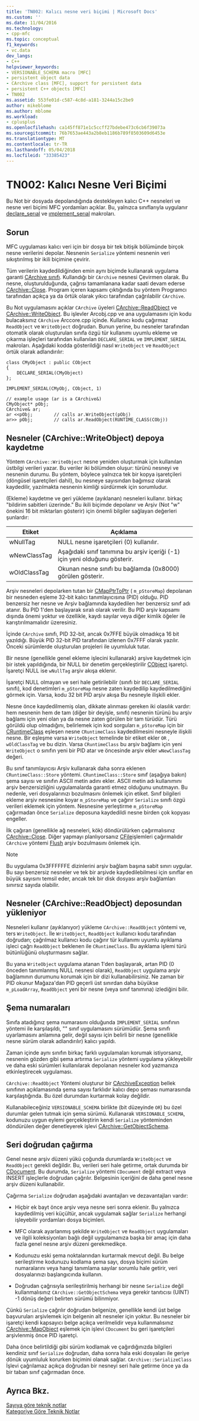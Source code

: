 ```yaml
---
title: 'TN002: Kalıcı nesne veri biçimi | Microsoft Docs'
ms.custom: ''
ms.date: 11/04/2016
ms.technology:
- cpp-mfc
ms.topic: conceptual
f1_keywords:
- vc.data
dev_langs:
- C++
helpviewer_keywords:
- VERSIONABLE_SCHEMA macro [MFC]
- persistent object data
- CArchive class [MFC], support for persistent data
- persistent C++ objects [MFC]
- TN002
ms.assetid: 553fe01d-c587-4c8d-a181-3244a15c2be9
author: mikeblome
ms.author: mblome
ms.workload:
- cplusplus
ms.openlocfilehash: ca145ff871e1c5ccff27bdebe473c6cb6f39073a
ms.sourcegitcommit: 76b7653ae443a2b8eb1186b789f8503609d6453e
ms.translationtype: MT
ms.contentlocale: tr-TR
ms.lasthandoff: 05/04/2018
ms.locfileid: "33385423"
---
```

# <a name="tn002-persistent-object-data-format"></a>TN002: Kalıcı Nesne Veri Biçimi
Bu Not bir dosyada depolandığında destekleyen kalıcı C++ nesneleri ve nesne veri biçimi MFC yordamları açıklar. Bu, yalnızca sınıflarıyla uygulanır [declare_serıal](../mfc/reference/run-time-object-model-services.md#declare_serial) ve [ımplement_serıal](../mfc/reference/run-time-object-model-services.md#implement_serial) makroları.  
  
## <a name="the-problem"></a>Sorun  
 MFC uygulaması kalıcı veri için bir dosya bir tek bitişik bölümünde birçok nesne verilerini depolar. Nesnenin `Serialize` yöntemi nesnenin veri sıkıştırılmış bir ikili biçimine çevirir.  
  
 Tüm verilerin kaydedildiğinden emin aynı biçimde kullanarak uygulama garanti [CArchive sınıfı](../mfc/reference/carchive-class.md). Kullandığı bir `CArchive` nesnesi Çevirmen olarak. Bu nesne, oluşturulduğunda, çağrısı tamamlanana kadar saati devam ederse [CArchive::Close](../mfc/reference/carchive-class.md#close). Program içeren kapsamı çıktığında bu yöntem Programcı tarafından açıkça ya da örtük olarak yıkıcı tarafından çağrılabilir `CArchive`.  
  
 Bu Not uygulamasını açıklar `CArchive` üyeleri [CArchive::ReadObject](../mfc/reference/carchive-class.md#readobject) ve [CArchive::WriteObject](../mfc/reference/carchive-class.md#writeobject). Bu işlevler Arcobj.cpp ve ana uygulamasını için kodu bulacaksınız `CArchive` Arccore.cpp içinde. Kullanıcı kodu çağırmaz `ReadObject` ve `WriteObject` doğrudan. Bunun yerine, bu nesneler tarafından otomatik olarak oluşturulan sınıfa özgü tür kullanımı uyumlu ekleme ve çıkarma işleçleri tarafından kullanılan `DECLARE_SERIAL` ve `IMPLEMENT_SERIAL` makroları. Aşağıdaki kodda gösterildiği nasıl `WriteObject` ve `ReadObject` örtük olarak adlandırılır:  
  
```  
class CMyObject : public CObject  
{  
    DECLARE_SERIAL(CMyObject) 
};  
 
IMPLEMENT_SERIAL(CMyObj, CObject, 1)  
 
// example usage (ar is a CArchive&)  
CMyObject* pObj;  
CArchive& ar;  
ar <<pObj;        // calls ar.WriteObject(pObj)  
ar>> pObj;        // calls ar.ReadObject(RUNTIME_CLASS(CObj))  
```  
  
## <a name="saving-objects-to-the-store-carchivewriteobject"></a>Nesneler (CArchive::WriteObject) depoya kaydetme  
 Yöntem `CArchive::WriteObject` nesne yeniden oluşturmak için kullanılan üstbilgi verileri yazar. Bu veriler iki bölümden oluşur: türünü nesneyi ve nesnenin durumu. Bu yöntem, böylece yalnızca tek bir kopya işaretçileri (döngüsel işaretçileri dahil), bu nesneye sayısından bağımsız olarak kaydedilir, yazılmakta nesnenin kimliği sürdürmek için sorumludur.  
  
 (Ekleme) kaydetme ve geri yükleme (ayıklanan) nesneleri kullanır. birkaç "bildirim sabitleri üzerinde." Bu ikili biçimde depolanır ve Arşiv (Not "w" önekini 16 bit miktarları gösterir) için önemli bilgiler sağlayan değerleri şunlardır:  
  
|Etiket|Açıklama|  
|---------|-----------------|  
|wNullTag|NULL nesne işaretçileri (0) kullanılır.|  
|wNewClassTag|Aşağıdaki sınıf tanımına bu arşiv içeriği (-1) için yeni olduğunu gösterir.|  
|wOldClassTag|Okunan nesne sınıfı bu bağlamda (0x8000) görülen gösterir.|  
  
 Arşiv nesneleri depolarken tutan bir [CMapPtrToPtr](../mfc/reference/cmapptrtoptr-class.md) ( `m_pStoreMap`) depolanan bir nesneden eşleme 32-bit kalıcı tanımlayıcısına (PID) olduğu. PID benzersiz her nesne ve Arşiv bağlamında kaydedilen her benzersiz sınıf adı atanır. Bu PID 1'den başlayarak sıralı olarak verilir. Bu PID arşiv kapsamı dışında önemi yoktur ve özellikle, kaydı sayılar veya diğer kimlik öğeler ile karıştırılmamalıdır üzeresiniz.  
  
 İçinde `CArchive` sınıfı, PID 32-bit, ancak 0x7FFE büyük olmadıkça 16 bit yazıldığı. Büyük PID 32-bit PID tarafından izlenen 0x7FFF olarak yazılır. Önceki sürümlerde oluşturulan projeleri ile uyumluluk tutar.  
  
 Bir nesne (genellikle genel ekleme işlecini kullanarak) arşive kaydetmek için bir istek yapıldığında, bir NULL bir denetim gerçekleştirilir [CObject](../mfc/reference/cobject-class.md) işaretçi. İşaretçi NULL ise `wNullTag` arşiv akışa eklenir.  
  
 İşaretçi NULL olmayan ve seri hale getirilebilir (sınıfı bir `DECLARE_SERIAL` sınıfı), kod denetimleri `m_pStoreMap` nesne zaten kaydedilip kaydedilmediğini görmek için. Varsa, kodu 32 bit PID arşiv akışa Bu nesneyle ilişkili ekler.  
  
 Nesne önce kaydedilmemiş olan, dikkate alınması gereken iki olasılık vardır: hem nesnenin hem de tam (diğer bir deyişle, sınıfı) nesnenin türünü bu arşiv bağlamı için yeni olan ya da nesne zaten görülen bir tam türüdür. Türü görüldü olup olmadığını, belirlemek için kod sorguları `m_pStoreMap` için bir [CRuntimeClass](../mfc/reference/cruntimeclass-structure.md) eşleşen nesne `CRuntimeClass` kaydedilmesini nesneyle ilişkili nesne. Bir eşleşme varsa `WriteObject` temelinde bir etiket ekler `OR` , `wOldClassTag` ve bu dizin. Varsa `CRuntimeClass` bu arşiv bağlamı için yeni `WriteObject` o sınıfın yeni bir PID atar ve öncesinde arşiv ekler `wNewClassTag` değeri.  
  
 Bu sınıf tanımlayıcısı Arşiv kullanarak daha sonra eklenen `CRuntimeClass::Store` yöntemi. `CRuntimeClass::Store` sınıf (aşağıya bakın) şema sayısı ve sınıfın ASCII metin adını ekler. ASCII metin adı kullanımını arşiv benzersizliğini uygulamalarda garanti etmez olduğunu unutmayın. Bu nedenle, veri dosyalarınızı bozulmasını önlemek için etiket. Sınıf bilgileri ekleme arşiv nesnesine koyar `m_pStoreMap` ve çağırır `Serialize` sınıfı özgü verileri eklemek için yöntem. Nesnesine yerleştirme `m_pStoreMap` çağırmadan önce `Serialize` deposuna kaydedildi nesne birden çok kopyası engeller.  
  
 İlk çağıran (genellikle ağ nesneleri, kök) döndürülürken çağırmalısınız [CArchive::Close](../mfc/reference/carchive-class.md#close). Diğer yapmayı planlıyorsanız [CFile](../mfc/reference/cfile-class.md)işlemleri çağırmalıdır `CArchive` yöntemi [Flush](../mfc/reference/carchive-class.md#flush) arşiv bozulmasını önlemek için.  
  
> [!NOTE]
>  Bu uygulama 0x3FFFFFFE dizinlerini arşiv bağlam başına sabit sınırı uygular. Bu sayı benzersiz nesneler ve tek bir arşivde kaydedilebilmesi için sınıflar en büyük sayısını temsil eder, ancak tek bir disk dosyası arşiv bağlamları sınırsız sayıda olabilir.  
  
## <a name="loading-objects-from-the-store-carchivereadobject"></a>Nesneler (CArchive::ReadObject) deposundan yükleniyor  
 Nesneleri kullanır (ayıklanıyor) yükleme `CArchive::ReadObject` yöntemi ve, ters `WriteObject`. İle `WriteObject`, `ReadObject` kullanıcı kodu tarafından doğrudan; çağrılmaz kullanıcı kodu çağırır tür kullanımı uyumlu ayıklama işleci çağrı `ReadObject` beklenen ile `CRuntimeClass`. Bu ayıklama işlemi türü bütünlüğünü oluşturmasını sağlar.  
  
 Bu yana `WriteObject` uygulama atanan 1'den başlayarak, artan PID (0 önceden tanımlanmış NULL nesnesi olarak), `ReadObject` uygulama arşiv bağlamının durumunu korumak için bir dizi kullanabilirsiniz. Ne zaman bir PID okunur Mağaza'dan PID geçerli üst sınırdan daha büyükse `m_pLoadArray`, `ReadObject` yeni bir nesne (veya sınıf tanımına) izlediğini bilir.  
  
## <a name="schema-numbers"></a>Şema numaraları  
 Sınıfa atadığınız şema numarasını olduğunda `IMPLEMENT_SERIAL` sınıfının yöntemi ile karşılaşıldı, "" sınıf uygulamasını sürümüdür. Şema sınıfı uyarlamasını anlamına gelir, değil sayısı için belirli bir nesne (genellikle nesne sürüm olarak adlandırılır) kalıcı yapıldı.  
  
 Zaman içinde aynı sınıfın birkaç farklı uygulamaları korumak istiyorsanız, nesnenin gözden gibi şema artırma `Serialize` yöntemi uygulama yükleyebilir ve daha eski sürümleri kullanılarak depolanan nesneler kod yazmanıza etkinleştirecek uygulaması.  
  
 `CArchive::ReadObject` Yöntemi oluşturur bir [CArchiveException](../mfc/reference/carchiveexception-class.md) bellek sınıfının açıklamasında şema sayısı farklıdır kalıcı depo şeması numarasında karşılaştığında. Bu özel durumdan kurtarmak kolay değildir.  
  
 Kullanabileceğiniz `VERSIONABLE_SCHEMA` birlikte (bit düzeyinde `OR`) bu özel durumlar gelen tutmak için şema sürümü. Kullanarak `VERSIONABLE_SCHEMA`, kodunuzu uygun eylemi gerçekleştirin kendi `Serialize` yönteminden döndürülen değer denetleyerek işlevi [CArchive::GetObjectSchema](../mfc/reference/carchive-class.md#getobjectschema).  
  
## <a name="calling-serialize-directly"></a>Seri doğrudan çağırma  
 Genel nesne arşiv düzeni yükü çoğunda durumlarda `WriteObject` ve `ReadObject` gerekli değildir. Bu, verileri seri hale getirme, ortak durumda bir [CDocument](../mfc/reference/cdocument-class.md). Bu durumda, `Serialize` yöntemi `CDocument` değil extract veya INSERT işleçlerle doğrudan çağrılır. Belgesinin içeriğini de daha genel nesne arşiv düzeni kullanabilir.  
  
 Çağırma `Serialize` doğrudan aşağıdaki avantajları ve dezavantajları vardır:  
  
-   Hiçbir ek bayt önce arşiv veya nesne seri sonra eklenir. Bu yalnızca kaydedilmiş veri küçültür, ancak uygulamak sağlar `Serialize` herhangi işleyebilir yordamları dosya biçimleri.  
  
-   MFC olarak ayarlanmış şekilde `WriteObject` ve `ReadObject` uygulamaları ve ilgili koleksiyonları bağlı değil uygulamanıza başka bir amaç için daha fazla genel nesne arşiv düzeni gerekmedikçe.  
  
-   Kodunuzu eski şema noktalarından kurtarmak mevcut değil. Bu belge serileştirme kodunuzu kodlama şema sayı, dosya biçimi sürüm numaralarını veya hangi tanımlama sayılar sorumlu hale getirir, veri dosyalarınızı başlangıcında kullanın.  
  
-   Doğrudan çağrısıyla serileştirilmiş herhangi bir nesne `Serialize` değil kullanmalısınız `CArchive::GetObjectSchema` veya gerekir tanıtıcısı (UINT) -1 dönüş değeri belirten sürümü bilinmiyor.  
  
 Çünkü `Serialize` çağrılır doğrudan belgenize, genellikle kendi üst belge başvuruları arşivlemek için belgenin alt nesneler için yoktur. Bu nesneler bir işaretçi kendi kapsayıcı belge açıkça verilmelidir veya kullanmalısınız [CArchive::MapObject](../mfc/reference/carchive-class.md#mapobject) eşlemek için işlevi `CDocument` bu geri işaretçileri arşivlenmiş önce PID işaretçi.  
  
 Daha önce belirtildiği gibi sürüm kodlamak ve çağırdığınızda bilgileri kendiniz sınıf `Serialize` doğrudan, daha sonra hala eski dosyaları ile geriye dönük uyumluluk korurken biçimini olanak sağlar. `CArchive::SerializeClass` İşlevi çağrılamaz açıkça doğrudan bir nesneyi seri hale getirme önce ya da bir taban sınıf çağırmadan önce.  
  
## <a name="see-also"></a>Ayrıca Bkz.  
 [Sayıya göre teknik notlar](../mfc/technical-notes-by-number.md)   
 [Kategoriye Göre Teknik Notlar](../mfc/technical-notes-by-category.md)

